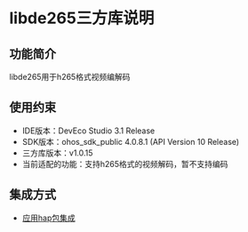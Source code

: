 # libde265三方库说明
## 功能简介
libde265用于h265格式视频编解码
## 使用约束
- IDE版本：DevEco Studio 3.1 Release
- SDK版本：ohos_sdk_public 4.0.8.1 (API Version 10 Release)
- 三方库版本：v1.0.15
- 当前适配的功能：支持h265格式的视频解码，暂不支持编码

## 集成方式
+ [应用hap包集成](docs/hap_integrate.md)
